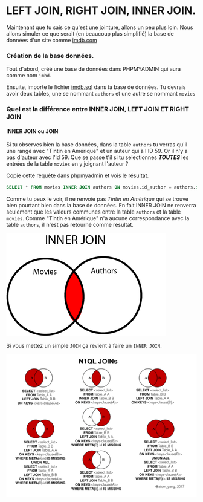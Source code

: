 # LEFT JOIN, RIGHT JOIN, INNER JOIN. 

Maintenant que tu sais ce qu'est une jointure, allons un peu plus loin. 
Nous allons simuler ce que serait (en beaucoup plus simplifié) la base de données d'un site  comme [imdb.com](http://www.imdb.com/)

### Création de la base données. 

Tout d'abord, créé une base de données dans PHPMYADMIN qui aura comme nom ````imbd````.

Ensuite, importe le fichier [imdb.sql](imdb.sql) dans ta base de données. Tu devrais avoir deux tables, une se nommant ```authors``` et une autre se nommant ````movies```` 

### Quel est la différence entre INNER JOIN, LEFT JOIN ET RIGHT JOIN
#### INNER JOIN ou JOIN
Si tu observes bien la base données, dans la table ``authors`` tu verras qu'il une rangé avec "Tintin en Amérique" et un auteur qui à l'ID 59. Or il n'y a pas d'auteur avec l'id 59. Que se passe t'il si tu selectionnes ***TOUTES*** les entrées de la table ````movies```` en y joignant l'auteur ?

Copie cette requête dans phpmyadmin et vois le résultat.

````sql
SELECT * FROM movies INNER JOIN authors ON movies.id_author = authors.id
````

Comme tu peux le voir, il ne renvoie pas *Tintin en Amérique* qui se trouve bien pourtant bien dans la base de données. En fait INNER JOIN ne renverra seulement que les valeurs communes entre la table ```authors``` et la table ```movies```. Comme "Tintin en Amérique" n'a aucune correspondance avec la table ````authors````, il n'est pas retourné comme résultat. 

![relations](./innerjoin.png)


Si vous mettez un simple ``JOIN`` ça revient à faire un  ``INNER JOIN``. 

![relations](./assets/left-inner-join.jpeg)
